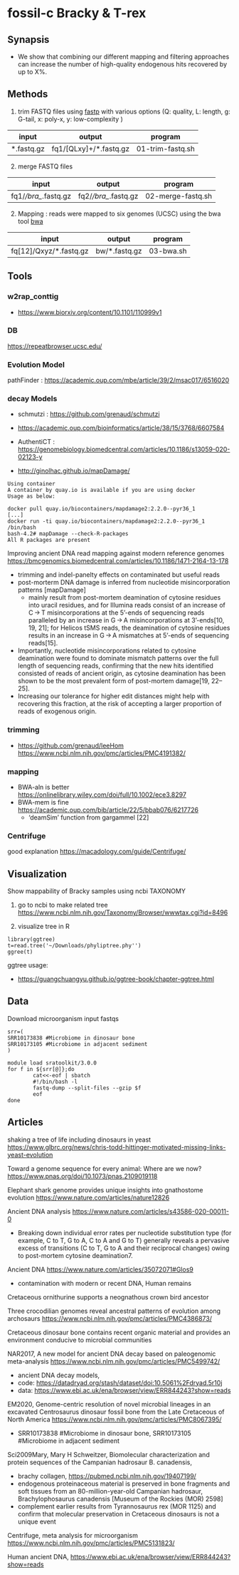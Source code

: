 # fossil-c Bracky & T-rex
## Synapsis
- We show that combining our different mapping and filtering approaches can increase the number of high-quality endogenous hits recovered by up to X%.

## Methods

1. trim FASTQ files using [fastp](https://github.com/OpenGene/fastp) with various options (Q: quality, L: length, g: G-tail, x: poly-x, y: low-complexity )

| input | output | program |
| - | - | - |
| *.fastq.gz | fq1/[QLxy]+/*.fastq.gz | 01-trim-fastq.sh |

2. merge FASTQ files

| input | output | program |
| - | - | - |
| fq1/*/bra_*.fastq.gz | fq2/*/bra_*.fastq.gz | 02-merge-fastq.sh |


2. Mapping : reads were mapped to six genomes (UCSC) using the bwa tool [bwa](https://bio-bwa.sourceforge.net/)

| input | output | program |
| - | - | - |
| fq[12]/Qxyz/*.fastq.gz | bw/*.fastq.gz | 03-bwa.sh |


## Tools
### w2rap_conttig
- https://www.biorxiv.org/content/10.1101/110999v1

### DB
https://repeatbrowser.ucsc.edu/

### Evolution Model
pathFinder : https://academic.oup.com/mbe/article/39/2/msac017/6516020

### decay Models
- schmutzi : https://github.com/grenaud/schmutzi
- https://academic.oup.com/bioinformatics/article/38/15/3768/6607584

- AuthentiCT : https://genomebiology.biomedcentral.com/articles/10.1186/s13059-020-02123-y

- http://ginolhac.github.io/mapDamage/

```
Using container
A container by quay.io is available if you are using docker
Usage as below:

docker pull quay.io/biocontainers/mapdamage2:2.2.0--pyr36_1
[...]
docker run -ti quay.io/biocontainers/mapdamage2:2.2.0--pyr36_1 /bin/bash
bash-4.2# mapDamage --check-R-packages
All R packages are present
```
Improving ancient DNA read mapping against modern reference genomes
https://bmcgenomics.biomedcentral.com/articles/10.1186/1471-2164-13-178
- trimming and indel-panelty effects on contaminated but useful reads
- post-morterm DNA damage is inferred from nucleotide misincorporation patterns [mapDamage]
  - mainly result from post-mortem deamination of cytosine residues into uracil residues, and for Illumina reads consist of an increase of C → T misincorporations at the 5’-ends of sequencing reads paralleled by an increase in G → A misincorporations at 3’-ends[10, 19, 21]; for Helicos tSMS reads, the deamination of cytosine residues results in an increase in G → A mismatches at 5’-ends of sequencing reads[15].
- Importantly, nucleotide misincorporations related to cytosine deamination were found to dominate mismatch patterns over the full length of sequencing reads, confirming that the new hits identified consisted of reads of ancient origin, as cytosine deamination has been shown to be the most prevalent form of post-mortem damage[19, 22–25]. 
- Increasing our tolerance for higher edit distances might help with recovering this fraction, at the risk of accepting a larger proportion of reads of exogenous origin.

### trimming
- https://github.com/grenaud/leeHom https://www.ncbi.nlm.nih.gov/pmc/articles/PMC4191382/ 

### mapping
- BWA-aln is better https://onlinelibrary.wiley.com/doi/full/10.1002/ece3.8297
- BWA-mem is fine https://academic.oup.com/bib/article/22/5/bbab076/6217726
  - ‘deamSim’ function from gargammel [22] 
### Centrifuge
good explanation https://macadology.com/guide/Centrifuge/


## Visualization
Show mappability of Bracky samples using ncbi TAXONOMY

1. go to ncbi to make related tree
https://www.ncbi.nlm.nih.gov/Taxonomy/Browser/wwwtax.cgi?id=8496

2. visualize tree in R
```
library(ggtree)
t=read.tree('~/Downloads/phyliptree.phy'')
ggree(t)

```

ggtree usage:
- https://guangchuangyu.github.io/ggtree-book/chapter-ggtree.html

## Data
Download microorganism input fastqs
```
srr=(
SRR10173838 #Microbiome in dinosaur bone
SRR10173105 #Microbiome in adjacent sediment
)

module load sratoolkit/3.0.0
for f in ${srr[@]};do
        cat<<-eof | sbatch
        #!/bin/bash -l
        fastq-dump --split-files --gzip $f
        eof
done
```


## Articles
shaking a tree of life including dinosaurs in yeast 
https://www.glbrc.org/news/chris-todd-hittinger-motivated-missing-links-yeast-evolution

Toward a genome sequence for every animal: Where are we now?
https://www.pnas.org/doi/10.1073/pnas.2109019118

Elephant shark genome provides unique insights into gnathostome evolution
https://www.nature.com/articles/nature12826

Ancient DNA analysis https://www.nature.com/articles/s43586-020-00011-0
- Breaking down individual error rates per nucleotide substitution type (for example, C to T, G to A, C to A and G to T) generally reveals a pervasive excess of transitions (C to T, G to A and their reciprocal changes) owing to post-mortem cytosine deamination7.

Ancient DNA https://www.nature.com/articles/35072071#Glos9
- contamination with modern or recent DNA, Human remains 

Cretaceous ornithurine supports a neognathous crown bird ancestor

Three crocodilian genomes reveal ancestral patterns of evolution among archosaurs
https://www.ncbi.nlm.nih.gov/pmc/articles/PMC4386873/

Cretaceous dinosaur bone contains recent organic material and provides an environment conducive to microbial communities

NAR2017, A new model for ancient DNA decay based on paleogenomic meta-analysis https://www.ncbi.nlm.nih.gov/pmc/articles/PMC5499742/
- ancient DNA decay models,  
- code: https://datadryad.org/stash/dataset/doi:10.5061%2Fdryad.5r10j
- data: https://www.ebi.ac.uk/ena/browser/view/ERR844243?show=reads

EM2020, Genome-centric resolution of novel microbial lineages in an excavated Centrosaurus dinosaur fossil bone from the Late Cretaceous of North America
https://www.ncbi.nlm.nih.gov/pmc/articles/PMC8067395/
- SRR10173838 #Microbiome in dinosaur bone, SRR10173105 #Microbiome in adjacent sediment

Sci2009Mary, Mary H Schweitzer, Biomolecular characterization and protein sequences of the Campanian hadrosaur B. canadensis, 
- brachy collagen, https://pubmed.ncbi.nlm.nih.gov/19407199/
- endogenous proteinaceous material is preserved in bone fragments and soft tissues from an 80-million-year-old Campanian hadrosaur, Brachylophosaurus canadensis [Museum of the Rockies (MOR) 2598]
- complement earlier results from Tyrannosaurus rex (MOR 1125) and confirm that molecular preservation in Cretaceous dinosaurs is not a unique event

Centrifuge, meta analysis for microorganism https://www.ncbi.nlm.nih.gov/pmc/articles/PMC5131823/

Human ancient DNA, https://www.ebi.ac.uk/ena/browser/view/ERR844243?show=reads
